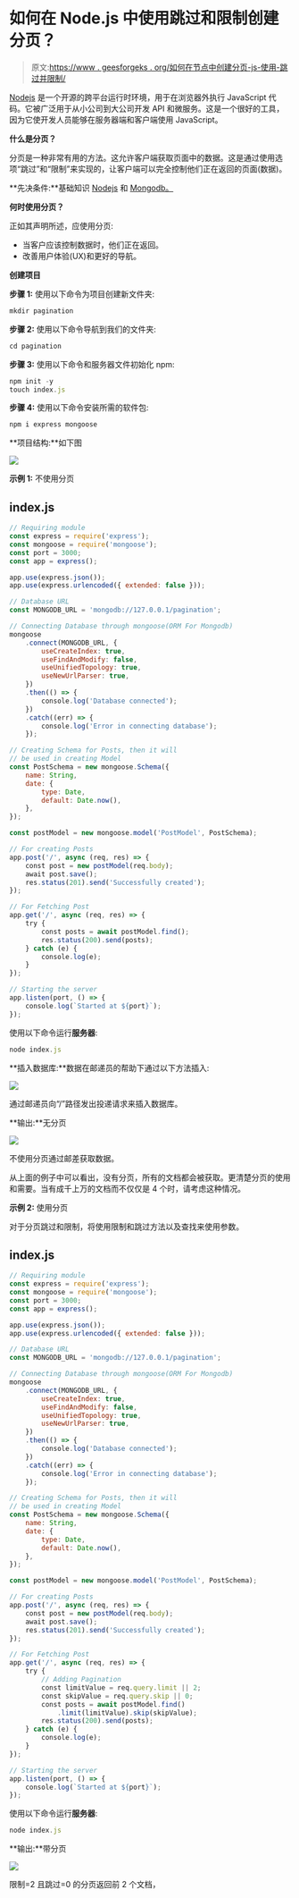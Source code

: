 # 如何在 Node.js 中使用跳过和限制创建分页？

> 原文:[https://www . geesforgeks . org/如何在节点中创建分页-js-使用-跳过并限制/](https://www.geeksforgeeks.org/how-to-create-pagination-in-node-js-using-skip-and-limit/)

[Nodejs](https://www.geeksforgeeks.org/introduction-to-nodejs/) 是一个开源的跨平台运行时环境，用于在浏览器外执行 JavaScript 代码。它被广泛用于从小公司到大公司开发 API 和微服务。这是一个很好的工具，因为它使开发人员能够在服务器端和客户端使用 JavaScript。

**什么是分页？**

分页是一种非常有用的方法。这允许客户端获取页面中的数据。这是通过使用选项“跳过”和“限制”来实现的，让客户端可以完全控制他们正在返回的页面(数据)。

**先决条件:**基础知识 [Nodejs](https://www.geeksforgeeks.org/introduction-to-nodejs/) 和 [Mongodb。](https://www.geeksforgeeks.org/mongodb-an-introduction/)

**何时使用分页？**

正如其声明所述，应使用分页:

*   当客户应该控制数据时，他们正在返回。
*   改善用户体验(UX)和更好的导航。

**创建项目**

**步骤 1:** 使用以下命令为项目创建新文件夹:

```js
mkdir pagination
```

**步骤 2:** 使用以下命令导航到我们的文件夹:

```js
cd pagination
```

**步骤 3:** 使用以下命令和服务器文件初始化 npm:

```js
npm init -y
touch index.js
```

**步骤 4:** 使用以下命令安装所需的软件包:

```js
npm i express mongoose 
```

**项目结构:**如下图

![](img/e6450a65232cddad9fe618169e329124.png)

**示例 1:** 不使用分页

## index.js

```js
// Requiring module
const express = require('express');
const mongoose = require('mongoose');
const port = 3000;
const app = express();

app.use(express.json());
app.use(express.urlencoded({ extended: false }));

// Database URL
const MONGODB_URL = 'mongodb://127.0.0.1/pagination';

// Connecting Database through mongoose(ORM For Mongodb)
mongoose
    .connect(MONGODB_URL, {
        useCreateIndex: true,
        useFindAndModify: false,
        useUnifiedTopology: true,
        useNewUrlParser: true,
    })
    .then(() => {
        console.log('Database connected');
    })
    .catch((err) => {
        console.log('Error in connecting database');
    });

// Creating Schema for Posts, then it will
// be used in creating Model
const PostSchema = new mongoose.Schema({
    name: String,
    date: {
        type: Date,
        default: Date.now(),
    },
});

const postModel = new mongoose.model('PostModel', PostSchema);

// For creating Posts
app.post('/', async (req, res) => {
    const post = new postModel(req.body);
    await post.save();
    res.status(201).send('Successfully created');
});

// For Fetching Post
app.get('/', async (req, res) => {
    try {
        const posts = await postModel.find();
        res.status(200).send(posts);
    } catch (e) {
        console.log(e);
    }
});

// Starting the server
app.listen(port, () => {
    console.log(`Started at ${port}`);
});
```

使用以下命令运行**服务器**:

```js
node index.js
```

**插入数据库:**数据在邮递员的帮助下通过以下方法插入:

![](img/a5506513b891ceba4755c514e6f3aa2b.png)

通过邮递员向“/”路径发出投递请求来插入数据库。

**输出:**无分页

![](img/de1957c4a3fbb63bb637a5ace68fedd0.png)

不使用分页通过邮差获取数据。

从上面的例子中可以看出，没有分页，所有的文档都会被获取。更清楚分页的使用和需要。当有成千上万的文档而不仅仅是 4 个时，请考虑这种情况。

**示例 2:** 使用分页

对于分页跳过和限制，将使用限制和跳过方法以及查找来使用参数。

## index.js

```js
// Requiring module
const express = require('express');
const mongoose = require('mongoose');
const port = 3000;
const app = express();

app.use(express.json());
app.use(express.urlencoded({ extended: false }));

// Database URL
const MONGODB_URL = 'mongodb://127.0.0.1/pagination';

// Connecting Database through mongoose(ORM For Mongodb)
mongoose
    .connect(MONGODB_URL, {
        useCreateIndex: true,
        useFindAndModify: false,
        useUnifiedTopology: true,
        useNewUrlParser: true,
    })
    .then(() => {
        console.log('Database connected');
    })
    .catch((err) => {
        console.log('Error in connecting database');
    });

// Creating Schema for Posts, then it will
// be used in creating Model
const PostSchema = new mongoose.Schema({
    name: String,
    date: {
        type: Date,
        default: Date.now(),
    },
});

const postModel = new mongoose.model('PostModel', PostSchema);

// For creating Posts
app.post('/', async (req, res) => {
    const post = new postModel(req.body);
    await post.save();
    res.status(201).send('Successfully created');
});

// For Fetching Post
app.get('/', async (req, res) => {
    try {
        // Adding Pagination
        const limitValue = req.query.limit || 2;
        const skipValue = req.query.skip || 0;
        const posts = await postModel.find()
            .limit(limitValue).skip(skipValue);
        res.status(200).send(posts);
    } catch (e) {
        console.log(e);
    }
});

// Starting the server
app.listen(port, () => {
    console.log(`Started at ${port}`);
});
```

使用以下命令运行**服务器**:

```js
node index.js
```

**输出:**带分页

![](img/7c023bb07f1e1ae52053660184b4460a.png)

限制=2 且跳过=0 的分页返回前 2 个文档，